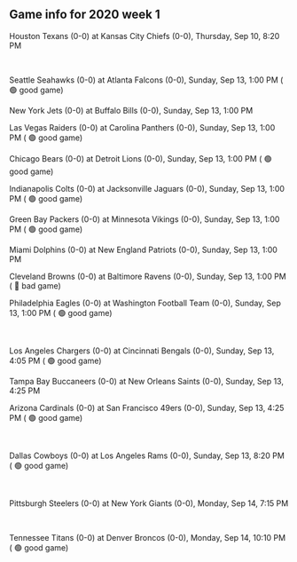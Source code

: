 ## Game info for 2020 week 1
Houston Texans (0-0) at Kansas City Chiefs (0-0), Thursday, Sep 10, 8:20 PM


<br/>

Seattle Seahawks (0-0) at Atlanta Falcons (0-0), Sunday, Sep 13, 1:00 PM (	:green_circle: good game)

New York Jets (0-0) at Buffalo Bills (0-0), Sunday, Sep 13, 1:00 PM

Las Vegas Raiders (0-0) at Carolina Panthers (0-0), Sunday, Sep 13, 1:00 PM (	:green_circle: good game)

Chicago Bears (0-0) at Detroit Lions (0-0), Sunday, Sep 13, 1:00 PM (	:green_circle: good game)

Indianapolis Colts (0-0) at Jacksonville Jaguars (0-0), Sunday, Sep 13, 1:00 PM (	:green_circle: good game)

Green Bay Packers (0-0) at Minnesota Vikings (0-0), Sunday, Sep 13, 1:00 PM (	:green_circle: good game)

Miami Dolphins (0-0) at New England Patriots (0-0), Sunday, Sep 13, 1:00 PM

Cleveland Browns (0-0) at Baltimore Ravens (0-0), Sunday, Sep 13, 1:00 PM (	:red_circle: bad game)

Philadelphia Eagles (0-0) at Washington Football Team (0-0), Sunday, Sep 13, 1:00 PM (	:green_circle: good game)


<br/>

Los Angeles Chargers (0-0) at Cincinnati Bengals (0-0), Sunday, Sep 13, 4:05 PM (	:green_circle: good game)

Tampa Bay Buccaneers (0-0) at New Orleans Saints (0-0), Sunday, Sep 13, 4:25 PM

Arizona Cardinals (0-0) at San Francisco 49ers (0-0), Sunday, Sep 13, 4:25 PM (	:green_circle: good game)


<br/>

Dallas Cowboys (0-0) at Los Angeles Rams (0-0), Sunday, Sep 13, 8:20 PM (	:green_circle: good game)


<br/>

Pittsburgh Steelers (0-0) at New York Giants (0-0), Monday, Sep 14, 7:15 PM


<br/>

Tennessee Titans (0-0) at Denver Broncos (0-0), Monday, Sep 14, 10:10 PM (	:green_circle: good game)


